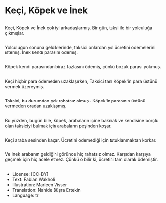 # Keçi, Köpek ve İnek

##
Keçi, Köpek ve İnek çok iyi arkadaşlarmış. Bir gün, taksi ile bir yolculuğa çıkmışlar.

##
Yolculuğun sonuna geldiklerinde, taksici onlardan yol ücretini ödemelerini istemiş. İnek kendi parasını ödemiş.

##
Köpek kendi parasından biraz fazlasını ödemiş, çünkü bozuk parası yokmuş.

##
Keçi hiçbir para ödemeden uzaklaşırken, Taksici tam Köpek'in para üstünü vermek üzereymiş.

##
Taksici, bu durumdan çok rahatsız olmuş . Köpek'in parasının üstünü vermeden oradan uzaklaşmış.

##
Bu yüzden, bugün bile, Köpek, arabaların içine bakmak ve kendisine borçlu olan taksiciyi bulmak için arabaların peşinden koşar.

##
Keçi araba sesinden kaçar. Ücretini odemediği için tutuklanmaktan korkar.

##
Ve İnek arabanın geldiğini görünce hiç rahatsız olmaz. Karşıdan karşıya geçmek için hiç acele etmez. Çünkü o bilir ki, ücretini tam olarak ödemiştir. 

##
* License: [CC-BY]
* Text: Fabian Wakholi
* Illustration: Marleen Visser
* Translation: Nahide Büşra Ertekin 
* Language: tr
